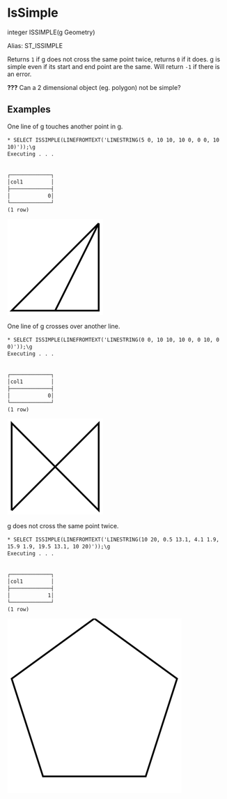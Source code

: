 # IsSimple #

integer ISSIMPLE(g Geometry)

Alias: ST_ISSIMPLE

Returns `1` if g does not cross the same point twice, returns `0` if it does. g is simple even if its start and end point are the same. Will return `-1` if there is an error.

**???** Can a 2 dimensional object (eg. polygon) not be simple?

## Examples ##

One line of g touches another point in g.

    * SELECT ISSIMPLE(LINEFROMTEXT('LINESTRING(5 0, 10 10, 10 0, 0 0, 10 10)'));\g
    Executing . . .


    ┌─────────────┐
    │col1         │
    ├─────────────┤
    │            0│
    └─────────────┘
    (1 row)

![IsSimpleFalseTangent](issimple.svg)

One line of g crosses over another line.

    * SELECT ISSIMPLE(LINEFROMTEXT('LINESTRING(0 0, 10 10, 10 0, 0 10, 0 0)'));\g
    Executing . . .


    ┌─────────────┐
    │col1         │
    ├─────────────┤
    │            0│
    └─────────────┘
    (1 row)

![IsSimpleFalseCross](issimple2.svg)

g does not cross the same point twice.

    * SELECT ISSIMPLE(LINEFROMTEXT('LINESTRING(10 20, 0.5 13.1, 4.1 1.9, 15.9 1.9, 19.5 13.1, 10 20)'));\g
    Executing . . .


    ┌─────────────┐
    │col1         │
    ├─────────────┤
    │            1│
    └─────────────┘
    (1 row)

![IsSimpleTrue](issimple3.svg)
